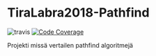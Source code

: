 # TiraLabra2018-Pathfind
![travis](https://travis-ci.org/KAYTTAJANIMI/PROJEKTINNIMI.svg?branch=master)
[![Code Coverage](https://img.shields.io/codecov/c/github/ArkMus/TiraLabra2018-Pathfind/master.svg)](https://codecov.io/github/ArkMus/TiraLabra2018-Pathfind/)

Projekti missä vertailen pathfind algoritmejä

